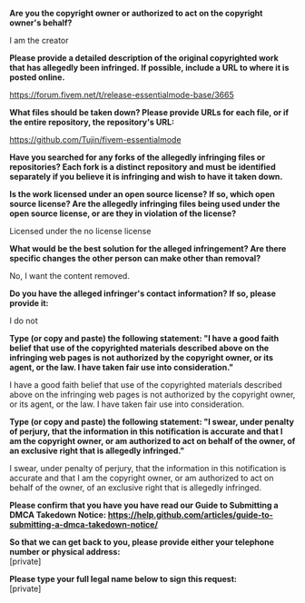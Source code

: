 **Are you the copyright owner or authorized to act on the copyright owner's behalf?** 

I am the creator

**Please provide a detailed description of the original copyrighted work that has allegedly been infringed. If possible, include a URL to where it is posted online.** 

https://forum.fivem.net/t/release-essentialmode-base/3665

**What files should be taken down? Please provide URLs for each file, or if the entire repository, the repository's URL:**

https://github.com/Tujin/fivem-essentialmode

**Have you searched for any forks of the allegedly infringing files or repositories? Each fork is a distinct repository and must be identified separately if you believe it is infringing and wish to have it taken down.**

**Is the work licensed under an open source license? If so, which open source license? Are the allegedly infringing files being used under the open source license, or are they in violation of the license?** 

Licensed under the no license license

**What would be the best solution for the alleged infringement? Are there specific changes the other person can make other than removal?**

No, I want the content removed.

**Do you have the alleged infringer's contact information? If so, please provide it:** 

I do not

**Type (or copy and paste) the following statement: "I have a good faith belief that use of the copyrighted materials described above on the infringing web pages is not authorized by the copyright owner, or its agent, or the law. I have taken fair use into consideration."**

I have a good faith belief that use of the copyrighted materials described above on the infringing web pages is not authorized by the copyright owner, or its agent, or the law. I have taken fair use into consideration.

**Type (or copy and paste) the following statement: "I swear, under penalty of perjury, that the information in this notification is accurate and that I am the copyright owner, or am authorized to act on behalf of the owner, of an exclusive right that is allegedly infringed."** 

I swear, under penalty of perjury, that the information in this notification is accurate and that I am the copyright owner, or am authorized to act on behalf of the owner, of an exclusive right that is allegedly infringed.

**Please confirm that you have you have read our Guide to Submitting a DMCA Takedown Notice: https://help.github.com/articles/guide-to-submitting-a-dmca-takedown-notice/**

**So that we can get back to you, please provide either your telephone number or physical address:**  
[private]

**Please type your full legal name below to sign this request:**  
[private]
